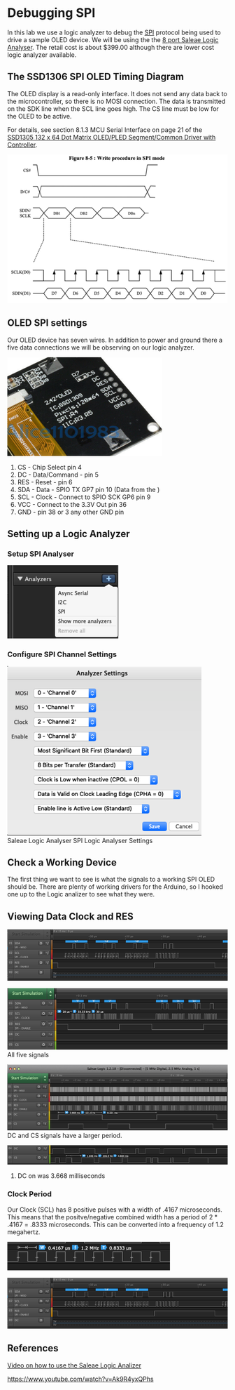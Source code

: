 # Debugging SPI

In this lab we use a logic analyzer to debug the [SPI](https://en.wikipedia.org/wiki/Serial_Peripheral_Interface) protocol being used to drive a sample OLED device. We will be using the the [8 port Saleae Logic Analyser](https://www.saleae.com/).  The retail cost is about $399.00 although there are lower cost logic analyzer available.

## The SSD1306 SPI OLED Timing Diagram
The OLED display is a read-only interface.  It does not send any data back to the microcontroller, so there is no MOSI connection.  The data is transmitted on the SDK line when the SCL line goes high.  The CS line must be low for the OLED to be active.

For details, see section 8.1.3 MCU Serial Interface on page 21 of the [SSD1305 132 x 64 Dot Matrix OLED/PLED Segment/Common Driver with Controller](https://cdn-shop.adafruit.com/product-files/2719/2719+DATA.pdf).

![SSD1306 Timing Diagram](img/ssd1306-spi-timing-diagram.png)

## OLED SPI settings
Our OLED device has seven wires.  In addition to power and ground there a five data connections we will be observing on our logic analyzer.

![SPI OLED Connections](img/oled-back-connections.png)

1. CS - Chip Select pin 4
2. DC - Data/Command - pin 5
3. RES - Reset - pin 6
4. SDA - Data - SPIO TX GP7 pin 10 (Data from the )
5. SCL - Clock - Connect to SPIO SCK GP6 pin 9
6. VCC - Connect to the 3.3V Out pin 36
7. GND - pin 38 or 3 any other GND pin

## Setting up a Logic Analyzer
### Setup SPI Analyser
![SPI Logic Analyser Analysis Option](img/spi-logic-analyser.png)

### Configure SPI Channel Settings
![SPI Logic Analyser Settings](img/spi-logic-analyser-settings.png)<br/>
Saleae Logic Analyser SPI Logic Analyser Settings

## Check a Working Device
The first thing we want to see is what the signals to a working SPI OLED should be.  There are plenty of working drivers for the Arduino, so I hooked one up to the Logic analizer to see what they were.

## Viewing Data Clock and RES
![](img/spi-logic-analyser-data-clock-reset.png)

![](img/spi-logic-analyser-full.png)<br/>
All five signals

![](img/spi-logic-analyser-dc-cs.png)<br/>
DC and CS signals have a larger period.

![](img/spi-logic-analyser-dc-cs-2.png)

1. DC on was 3.668 milliseconds

### Clock Period
Our Clock (SCL) has 8 positive pulses with a width of .4167 microseconds.  This means that the positve/negative combined width has a period of 2 * .4167 = .8333 microseconds.  This can be converted into a frequency of 1.2 megahertz.

![](img/spi-logic-analyser-clock-period.png)

![](img/spi-logic-analyser-clock-gap.png)


## References

[Video on how to use the Saleae Logic Analizer](https://www.youtube.com/watch?v=WMV04hzPKuM)

https://www.youtube.com/watch?v=Ak9R4yxQPhs
